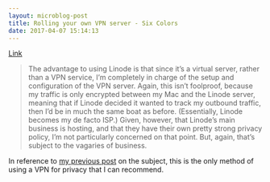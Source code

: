 ```yaml
---
layout: microblog-post
title: Rolling your own VPN server - Six Colors
date: 2017-04-07 15:14:13
---
```

[Link][1]

> The advantage to using Linode is that since it’s a virtual server, rather than a VPN service, I’m completely in charge of the setup and configuration of the VPN server. Again, this isn’t foolproof, because my traffic is only encrypted between my Mac and the Linode server, meaning that if Linode decided it wanted to track my outbound traffic, then I’d be in much the same boat as before. (Essentially, Linode becomes my de facto ISP.) Given, however, that Linode’s main business is hosting, and that they have their own pretty strong privacy policy, I’m not particularly concerned on that point. But, again, that’s subject to the vagaries of business.

In reference to [my previous post][2] on the subject, this is the only method of using a VPN for privacy that I can recommend. 

[1]:	https://sixcolors.com/post/2017/04/rolling-your-own-vpn-server/
[2]:	https://jonathanbuys.com/Beware_of_VPNs
